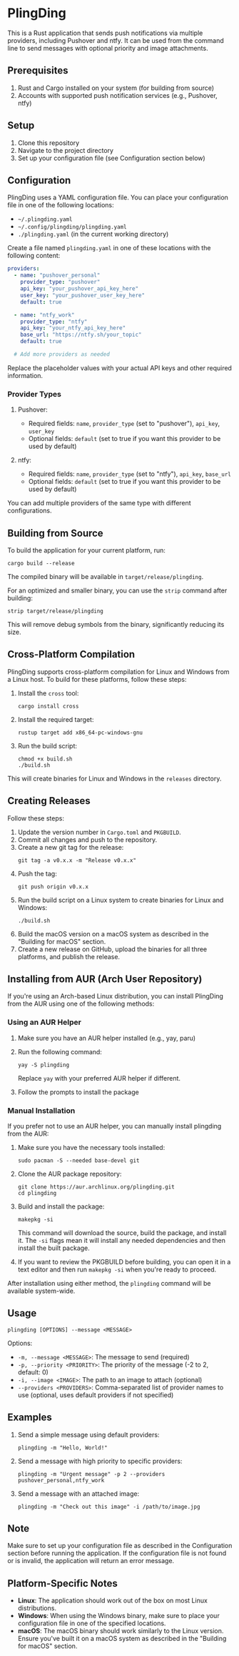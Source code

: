 # PlingDing

This is a Rust application that sends push notifications via multiple providers, including Pushover and ntfy. It can be used from the command line to send messages with optional priority and image attachments.

## Prerequisites

1. Rust and Cargo installed on your system (for building from source)
2. Accounts with supported push notification services (e.g., Pushover, ntfy)

## Setup

1. Clone this repository
2. Navigate to the project directory
3. Set up your configuration file (see Configuration section below)

## Configuration

PlingDing uses a YAML configuration file. You can place your configuration file in one of the following locations:

- `~/.plingding.yaml`
- `~/.config/plingding/plingding.yaml`
- `./plingding.yaml` (in the current working directory)

Create a file named `plingding.yaml` in one of these locations with the following content:

```yaml
providers:
  - name: "pushover_personal"
    provider_type: "pushover"
    api_key: "your_pushover_api_key_here"
    user_key: "your_pushover_user_key_here"
    default: true

  - name: "ntfy_work"
    provider_type: "ntfy"
    api_key: "your_ntfy_api_key_here"
    base_url: "https://ntfy.sh/your_topic"
    default: true

  # Add more providers as needed
```

Replace the placeholder values with your actual API keys and other required information.

### Provider Types

1. Pushover:
   - Required fields: `name`, `provider_type` (set to "pushover"), `api_key`, `user_key`
   - Optional fields: `default` (set to true if you want this provider to be used by default)

2. ntfy:
   - Required fields: `name`, `provider_type` (set to "ntfy"), `api_key`, `base_url`
   - Optional fields: `default` (set to true if you want this provider to be used by default)

You can add multiple providers of the same type with different configurations.

## Building from Source

To build the application for your current platform, run:

```
cargo build --release
```

The compiled binary will be available in `target/release/plingding`.

For an optimized and smaller binary, you can use the `strip` command after building:

```
strip target/release/plingding
```

This will remove debug symbols from the binary, significantly reducing its size.

## Cross-Platform Compilation

PlingDing supports cross-platform compilation for Linux and Windows from a Linux host. To build for these platforms, follow these steps:

1. Install the `cross` tool:
   ```
   cargo install cross
   ```

2. Install the required target:
   ```
   rustup target add x86_64-pc-windows-gnu
   ```

3. Run the build script:
   ```
   chmod +x build.sh
   ./build.sh
   ```

This will create binaries for Linux and Windows in the `releases` directory.

## Creating Releases

Follow these steps:

1. Update the version number in `Cargo.toml` and `PKGBUILD`.
2. Commit all changes and push to the repository.
3. Create a new git tag for the release:
   ```
   git tag -a v0.x.x -m "Release v0.x.x"
   ```
4. Push the tag:
   ```
   git push origin v0.x.x
   ```
5. Run the build script on a Linux system to create binaries for Linux and Windows:
   ```
   ./build.sh
   ```
6. Build the macOS version on a macOS system as described in the "Building for macOS" section.
7. Create a new release on GitHub, upload the binaries for all three platforms, and publish the release.

## Installing from AUR (Arch User Repository)

If you're using an Arch-based Linux distribution, you can install PlingDing from the AUR using one of the following methods:

### Using an AUR Helper

1. Make sure you have an AUR helper installed (e.g., yay, paru)
2. Run the following command:

   ```
   yay -S plingding
   ```

   Replace `yay` with your preferred AUR helper if different.

3. Follow the prompts to install the package

### Manual Installation

If you prefer not to use an AUR helper, you can manually install plingding from the AUR:

1. Make sure you have the necessary tools installed:
   ```
   sudo pacman -S --needed base-devel git
   ```

2. Clone the AUR package repository:
   ```
   git clone https://aur.archlinux.org/plingding.git
   cd plingding
   ```

3. Build and install the package:
   ```
   makepkg -si
   ```

   This command will download the source, build the package, and install it. The `-si` flags mean it will install any needed dependencies and then install the built package.

4. If you want to review the PKGBUILD before building, you can open it in a text editor and then run `makepkg -si` when you're ready to proceed.

After installation using either method, the `plingding` command will be available system-wide.

## Usage

```
plingding [OPTIONS] --message <MESSAGE>
```

Options:
- `-m, --message <MESSAGE>`: The message to send (required)
- `-p, --priority <PRIORITY>`: The priority of the message (-2 to 2, default: 0)
- `-i, --image <IMAGE>`: The path to an image to attach (optional)
- `--providers <PROVIDERS>`: Comma-separated list of provider names to use (optional, uses default providers if not specified)

## Examples

1. Send a simple message using default providers:
   ```
   plingding -m "Hello, World!"
   ```

2. Send a message with high priority to specific providers:
   ```
   plingding -m "Urgent message" -p 2 --providers pushover_personal,ntfy_work
   ```

3. Send a message with an attached image:
   ```
   plingding -m "Check out this image" -i /path/to/image.jpg
   ```

## Note

Make sure to set up your configuration file as described in the Configuration section before running the application. If the configuration file is not found or is invalid, the application will return an error message.

## Platform-Specific Notes

- **Linux**: The application should work out of the box on most Linux distributions.
- **Windows**: When using the Windows binary, make sure to place your configuration file in one of the specified locations.
- **macOS**: The macOS binary should work similarly to the Linux version. Ensure you've built it on a macOS system as described in the "Building for macOS" section.
